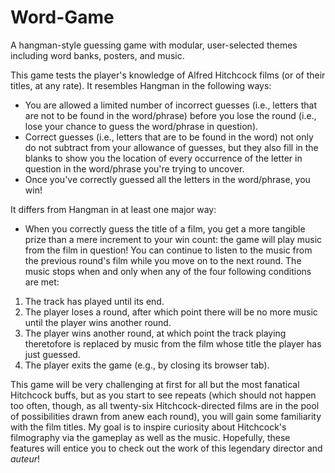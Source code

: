 # Word-Game
A hangman-style guessing game with modular, user-selected themes including word banks, posters, and music.

This game tests the player's knowledge of Alfred Hitchcock films (or of their titles, at any rate). It resembles Hangman in the following ways:

* You are allowed a limited number of incorrect guesses (i.e., letters that are not to be found in the word/phrase) before you lose the round (i.e., lose your chance to guess the word/phrase in question).
* Correct guesses (i.e., letters that are to be found in the word) not only do not subtract from your allowance of guesses, but they also fill in the blanks to show you the location of every occurrence of the letter in question in the word/phrase you're trying to uncover.
* Once you've correctly guessed all the letters in the word/phrase, you win!

It differs from Hangman in at least one major way:

* When you correctly guess the title of a film, you get a more tangible prize than a mere increment to your win count: the game will play music from the film in question! You can continue to listen to the music from the previous round's film while you move on to the next round. The music stops when and only when any of the four following conditions are met:
1. The track has played until its end.
2. The player loses a round, after which point there will be no more music until the player wins another round.
3. The player wins another round, at which point the track playing theretofore is replaced by music from the film whose title the player has just guessed.
4. The player exits the game (e.g., by closing its browser tab).

This game will be very challenging at first for all but the most fanatical Hitchcock buffs, but as you start to see repeats (which should not happen too often, though, as all twenty-six Hitchcock-directed films are in the pool of possibilities drawn from anew each round), you will gain some familiarity with the film titles. My goal is to inspire curiosity about Hitchcock's filmography via the gameplay as well as the music. Hopefully, these features will entice you to check out the work of this legendary director and *auteur*!
